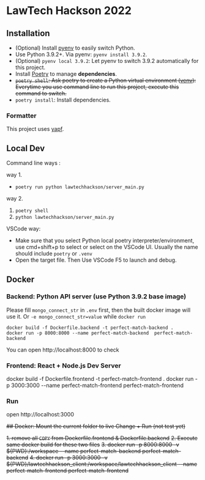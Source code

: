 # LawTech Hackson 2022

## Installation

- (Optional) Install [pyenv](https://github.com/pyenv/pyenv) to easily switch Python.
- Use Python 3.9.2+. Via pyenv: `pyenv install 3.9.2`.
- (Optional) `pyenv local 3.9.2`: Let pyenv to switch 3.9.2 automatically for this project.
- Install [Poetry](https://python-poetry.org/) to manage **dependencies**.
- ~~`poetry shell`: Ask poetry to create a Python virtual environment ([venv](https://docs.python.org/3/library/venv.html)): Everytime you use command line to run this project, execute this command to switch.~~
- `poetry install`: Install dependencies.

### Formatter

This project uses [yapf](https://github.com/google/yapf).

## Local Dev

Command line ways :

way 1. 

- `poetry run python lawtechhackson/server_main.py`

way 2. 

1. `poetry shell`
2. `python lawtechhackson/server_main.py`

VSCode way:

- Make sure that you select Python local poetry interpreter/environment, use cmd+shift+p to select or select on the VSCode UI. Usually the name should include `poetry` or `.venv` 
- Open the target file. Then Use VSCode F5 to launch and debug. 

## Docker 

### Backend: Python API server (use Python 3.9.2 base image)

Please fill `mongo_connect_str` in `.env` first, then the built docker image will use it. Or `-e mongo_connect_str=value` while `docker run`

```
docker build -f Dockerfile.backend -t perfect-match-backend .
docker run -p 8000:8000 --name perfect-match-backend  perfect-match-backend 
```

You can open http://localhost:8000 to check 

### Frontend: React + Node.js Dev Server 

docker build -f Dockerfile.frontend -t perfect-match-frontend .
docker run -p 3000:3000 --name perfect-match-frontend perfect-match-frontend

### Run 

open http://localhost:3000

~~## Docker: Mount the current folder to live Change + Run (not test yet)~~

~~1. remove all `COPY` from Dockerfile.frontend & Dockerfile.backend~~
~~2. Execute same docker build for these two files~~ 
~~3. docker run -p 8000:8000 -v ${PWD}:/workspace --name perfect-match-backend  perfect-match-backend~~
~~4. docker run -p 3000:3000 -v ${PWD}/lawtechhackson_client:/workspace/lawtechhackson_client --name perfect-match-frontend perfect-match-frontend~~
